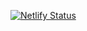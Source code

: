 [![Netlify Status](https://api.netlify.com/api/v1/badges/8e9c0464-edbf-4c90-bbd2-3c1e2c6cda85/deploy-status)](https://app.netlify.com/sites/octavertexmedia/deploys)

